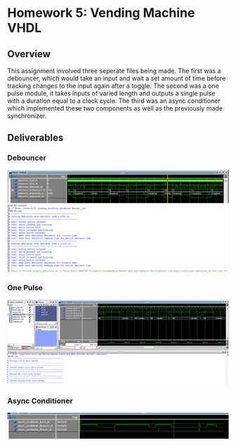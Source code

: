 # Homework 5: Vending Machine VHDL

## Overview

This assignment involved three seperate files being made. The first was a debouncer, which would take an input and wait a set amount of time before tracking changes to the input again after a toggle. The second was a one pulse module, it takes inputs of varied length and outputs a single pulse with a duration equal to a clock cycle. The third was an async conditioner which implemented these two components as well as the previously made synchronizer.

## Deliverables

### Debouncer
![A screenshot of a awesome working program](assets/Kirkland_Homework06_Debouncer_Waveform.png)
![A screenshot of a awesome working program](assets/Kirkland_Homework06_Debouncer_Transcript.png)

### One Pulse
![A screenshot of a awesome working program](assets/Kirkland_Homework06_Onepulse_Waveform.png)

### Async Conditioner
![A screenshot of a awesome working program](assets/Kirkland_Homework06_Conditioner_Waveform.png)
